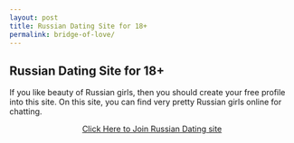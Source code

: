 ```yaml
---
layout: post
title: Russian Dating Site for 18+ 
permalink: bridge-of-love/
---
```


<div class="jumbotron">
  <h2>Russian Dating Site for 18+ </h2>
  <p>If you like beauty of Russian girls, then you should create your free profile into this site. On this site, you can find very pretty Russian girls online for chatting.</p> 
  <center>
  <p><a class="btn btn-primary btn-lg" href="http://goo.gl/TZwNy9" role="button"> Click Here to Join Russian Dating site </a></p>
   </center>
</div>
